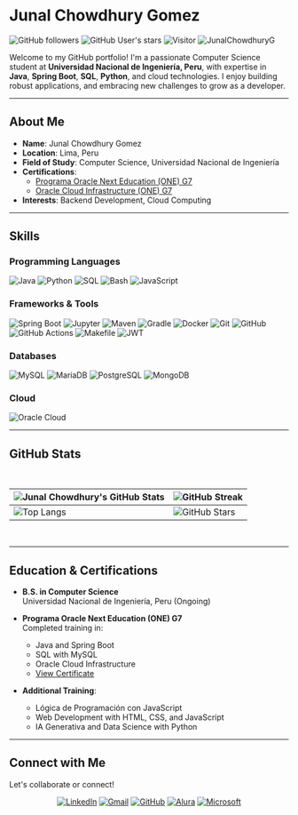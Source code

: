 # Junal Chowdhury Gomez

![GitHub followers](https://img.shields.io/github/followers/JunalChowdhuryG?style=social) ![GitHub User's stars](https://img.shields.io/github/stars/JunalChowdhuryG?style=social) ![Visitor](https://visitor-badge.laobi.icu/badge?page_id=JunalChowdhuryG.repoName) <img src="https://komarev.com/ghpvc/?username=JunalChowdhuryG" alt="JunalChowdhuryG" />

Welcome to my GitHub portfolio! I'm a passionate Computer Science student at **Universidad Nacional de Ingeniería, Peru**, with expertise in **Java**, **Spring Boot**, **SQL**, **Python**, and cloud technologies. I enjoy building robust applications, and embracing new challenges to grow as a developer.

---

## About Me

- **Name**: Junal Chowdhury Gomez
- **Location**: Lima, Peru
- **Field of Study**: Computer Science, Universidad Nacional de Ingeniería
- **Certifications**: 
  - [Programa Oracle Next Education (ONE) G7](https://app.aluracursos.com/program/certificate/9824475c-66b1-40d3-bddd-3ca67990e750)
  - [Oracle Cloud Infrastructure  (ONE) G7](https://app.aluracursos.com/degree/certificate/ef79764c-2fa4-4a02-8641-3f897bf66a15)
- **Interests**: Backend Development, Cloud Computing


---

## **Skills**

### **Programming Languages**
![Java](https://img.shields.io/badge/Java-ED8B00?style=flat&logo=java&logoColor=white)
![Python](https://img.shields.io/badge/Python-3776AB?style=flat&logo=python&logoColor=white)
![SQL](https://img.shields.io/badge/SQL-4479A1?style=flat&logo=postgresql&logoColor=white)
![Bash](https://img.shields.io/badge/Bash-4EAA25?style=flat&logo=gnu-bash&logoColor=white)
![JavaScript](https://img.shields.io/badge/JavaScript-F7DF1E?style=flat&logo=javascript&logoColor=black)

### **Frameworks & Tools**
![Spring Boot](https://img.shields.io/badge/Spring%20Boot-6DB33F?style=flat&logo=spring-boot&logoColor=white)
![Jupyter](https://img.shields.io/badge/Jupyter-F37626?style=flat&logo=jupyter&logoColor=white)
![Maven](https://img.shields.io/badge/Maven-C71A36?style=flat&logo=apache-maven&logoColor=white)
![Gradle](https://img.shields.io/badge/Gradle-02303A?style=flat&logo=gradle&logoColor=white)
![Docker](https://img.shields.io/badge/Docker-2496ED?style=flat&logo=docker&logoColor=white)
![Git](https://img.shields.io/badge/Git-F05032?style=flat&logo=git&logoColor=white)
![GitHub](https://img.shields.io/badge/GitHub-181717?style=flat&logo=github&logoColor=white)
![GitHub Actions](https://img.shields.io/badge/GitHub%20Actions-2088FF?style=flat&logo=github-actions&logoColor=white)
![Makefile](https://img.shields.io/badge/Makefile-064F8C?style=flat&logo=gnu&logoColor=white)
![JWT](https://img.shields.io/badge/JWT-000000?style=flat&logo=json-web-tokens&logoColor=white)

### **Databases**
![MySQL](https://img.shields.io/badge/MySQL-4479A1?style=flat&logo=mysql&logoColor=white)
![MariaDB](https://img.shields.io/badge/MariaDB-003545?style=flat&logo=mariadb&logoColor=white)
![PostgreSQL](https://img.shields.io/badge/PostgreSQL-4169E1?style=flat&logo=postgresql&logoColor=white)
![MongoDB](https://img.shields.io/badge/MongoDB-47A248?style=flat&logo=mongodb&logoColor=white)

### **Cloud**
![Oracle Cloud](https://img.shields.io/badge/Oracle%20Cloud-F80000?style=flat&logo=oracle&logoColor=white)

---

## **GitHub Stats**

<br>

| ![Junal Chowdhury's GitHub Stats](https://github-readme-stats.vercel.app/api?username=JunalChowdhuryG&show_icons=true&theme=tokyonight) | ![GitHub Streak](https://github-readme-streak-stats.herokuapp.com/?user=JunalChowdhuryG&theme=tokyonight) |
| --- | --- |
| ![Top Langs](https://github-readme-stats-eight-theta.vercel.app/api/top-langs/?username=JunalChowdhuryG&layout=compact&langs_count=8&theme=tokyonight) | ![GitHub Stars](https://github-readme-stats.vercel.app/api?username=JunalChowdhuryG&show_icons=true&locale=en&count_private=true&hide_rank=true&custom_title=My%20GitHub%20Stars&disable_animations=true&theme=tokyonight) |

<br>


---

## **Education & Certifications**

- **B.S. in Computer Science**  
  Universidad Nacional de Ingeniería, Peru (Ongoing)

- **Programa Oracle Next Education (ONE) G7**  
  Completed training in:
  - Java and Spring Boot
  - SQL with MySQL
  - Oracle Cloud Infrastructure
  - [View Certificate](https://app.aluracursos.com/program/certificate/9824475c-66b1-40d3-bddd-3ca67990e750)

- **Additional Training**:
  - Lógica de Programación con JavaScript
  - Web Development with HTML, CSS, and JavaScript
  - IA Generativa and Data Science with Python
---

## Connect with Me
Let's collaborate or connect!  
<div align="center">
  <a href="https://www.linkedin.com/in/junal-chowdhury-g/"><img src="https://img.shields.io/badge/LinkedIn-0A66C2?style=flat&logo=linkedin&logoColor=white" alt="LinkedIn" /></a>
  <a href="mailto:chowdhurygomezjunaljohir@gmail.com"><img src="https://img.shields.io/badge/Gmail-EA4335?style=flat&logo=gmail&logoColor=white" alt="Gmail" /></a>
  <a href="https://github.com/JunalChowdhuryG"><img src="https://img.shields.io/badge/GitHub-181717?style=flat&logo=github&logoColor=white" alt="GitHub" /></a>
  <a href="https://app.aluracursos.com/user/chowdhurygomezjunaljohir"><img src="https://img.shields.io/badge/Alura%20Latam-639bcb?style=flat&logo=alura&logoColor=white" alt="Alura" /></a>
  <a href="https://learn.microsoft.com/es-es/users/junalchowdhuryg/"><img src="https://img.shields.io/badge/Microsoft-1e2c4d?style=flat&logo=microsoft&logoColor=white" alt="Microsoft" /></a>
</div>